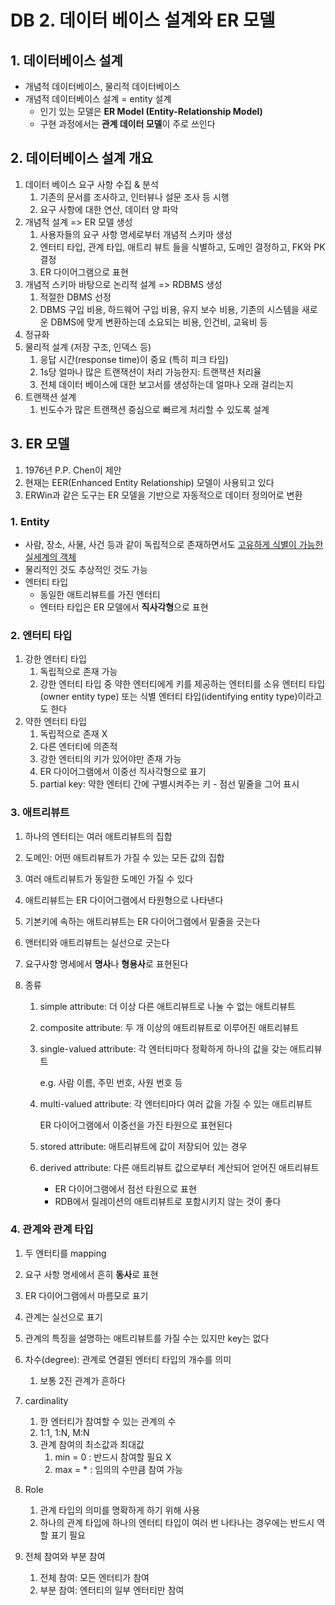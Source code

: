 # DB 2. 데이터 베이스 설계와 ER 모델

## 1. 데이터베이스 설계

- 개념적 데이터베이스, 물리적 데이터베이스 
- 개념적 데이터베이스 설계 = entity 설계
  - 인기 있는 모델은 **ER Model (Entity-Relationship Model)**
  - 구현 과정에서는 **관계 데이터 모델**이 주로 쓰인다



## 2. 데이터베이스 설계 개요

1. 데이터 베이스 요구 사항 수집 & 분석
   1. 기존의 문서를 조사하고, 인터뷰나 설문 조사 등 시행
   2. 요구 사항에 대한 연산, 데이터 양 파악
2. 개념적 설계 => ER 모델 생성
   1. 사용자들의 요구 사항 명세로부터 개념적 스키마 생성
   2. 엔터티 타입, 관계 타입, 애트리 뷰트 들을 식별하고, 도메인 결정하고, FK와 PK 결정
   3. ER 다이어그램으로 표현
3. 개념적 스키마 바탕으로 논리적 설계 => RDBMS 생성
   1. 적절한 DBMS 선정
   2. DBMS 구입 비용, 하드웨어 구입 비용, 유지 보수 비용, 기존의 시스템을 새로운 DBMS에 맞게 변환하는데 소요되는 비용, 인건비, 교육비 등
4. 정규화
5. 물리적 설계 (저장 구조, 인덱스 등)
   1. 응답 시간(response time)이 중요 (특히 피크 타임)
   2. 1s당 얼마나 많은 트랜잭션이 처리 가능한지: 트랜잭션 처리율
   3. 전체 데이터 베이스에 대한 보고서를 생성하는데 얼마나 오래 걸리는지
6. 트랜잭션 설계
   1. 빈도수가 많은 트랜잭션 중심으로 빠르게 처리할 수 있도록 설계



## 3. ER 모델

1. 1976년 P.P. Chen이 제안
2. 현재는 EER(Enhanced Entity Relationship) 모델이 사용되고 있다
3. ERWin과 같은 도구는 ER 모델을 기반으로 자동적으로 데이터 정의어로 변환



### 1. Entity

- 사람, 장소, 사물, 사건 등과 같이 독립적으로 존재하면서도 <u>고유하게 식별이 가능한 실세계의 객체</u>
- 물리적인 것도 추상적인 것도 가능
- 엔터티 타입
  - 동일한 애트리뷰트를 가진 엔터티
  - 엔터타 타입은 ER 모델에서 **직사각형**으로 표현



### 2. 엔터티 타입

1. 강한 엔터티 타입
   1. 독립적으로 존재 가능
   2. 강한 엔터티 타입 중 약한 엔터티에게 키를 제공하는 엔터티를 소유 엔터티 타입(owner entity type) 또는 식별 엔터티 타입(identifying entity type)이라고도 한다
2. 약한 엔터티 타입
   1. 독립적으로 존재 X
   2. 다른 엔터티에 의존적
   3. 강한 엔터티의 키가 있어야만 존재 가능
   4. ER 다이어그램에서 이중선 직사각형으로 표기
   5. partial key: 약한 엔터티 간에 구별시켜주는 키 - 점선 밑줄을 그어 표시



### 3. 애트리뷰트

1. 하나의 엔터티는 여러 애트리뷰트의 집합

2. 도메인: 어떤 애트리뷰트가 가질 수 있는 모든 값의 집합

3. 여러 애트리뷰트가 동일한 도메인 가질 수 있다

4. 애트리뷰트는 ER 다이어그램에서 타원형으로 나타낸다

5. 기본키에 속하는 애트리뷰트는 ER 다이어그램에서 밑줄을 긋는다

6. 앤터티와 애트리뷰트는 실선으로 긋는다

7. 요구사항 명세에서 **명사**나 **형용사**로 표현된다

8. 종류

   1. simple attribute: 더 이상 다른 애트리뷰트로 나눌 수 없는 애트리뷰트

   2. composite attribute: 두 개 이상의 애트리뷰트로 이루어진 애트리뷰트

   3. single-valued attribute: 각 엔터티마다 정확하게 하나의 값을 갖는 애트리뷰트

      e.g. 사람 이름, 주민 번호, 사원 번호 등

   4. multi-valued attribute: 각 엔터티마다 여러 값을 가질 수 있는 애트리뷰트

      ER 다이어그램에서 이중선을 가진 타원으로 표현된다

   5. stored attribute: 애트리뷰트에 값이 저장되어 있는 경우

   6. derived attribute: 다른 애트리뷰트 값으로부터 계산되어 얻어진 애트리뷰트

      - ER 다이어그램에서 점선 타원으로 표현
      - RDB에서 릴레이션의 애트리뷰트로 포함시키지 않는 것이 좋다



### 4. 관계와 관계 타입

1. 두 엔터티를 mapping

2. 요구 사항 명세에서 흔히 **동사**로 표현

3. ER 다이어그램에서 마름모로 표기

4. 관계는 실선으로 표기

5. 관계의 특징을 설명하는 애트리뷰트를 가질 수는 있지만 key는 없다

6. 차수(degree): 관계로 연결된 엔터티 타입의 개수를 의미

   1. 보통 2진 관계가 흔하다

7. cardinality

   1. 한 엔터티가 참여할 수 있는 관계의 수
   2. 1:1, 1:N, M:N
   3. 관계 참여의 최소값과 최대값
      1. min = 0 : 반드시 참여할 필요 X
      2. max = * : 임의의 수만큼 참여 가능

8. Role

   1. 관계 타입의 의미를 명확하게 하기 위해 사용
   2. 하나의 관계 타입에 하나의 엔터티 타입이 여러 번 나타나는 경우에는 반드시 역할 표기 필요

9. 전체 참여와 부분 참여

   1. 전체 참여: 모든 엔터티가 참여
   2. 부분 참여: 엔터티의 일부 엔터티만 참여

   

